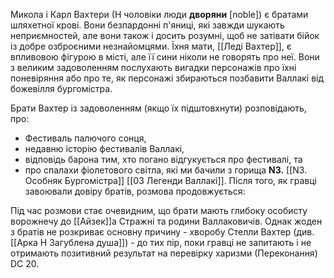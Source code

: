 Микола і Карл Вахтери  (Н чоловіки люди **дворяни** [noble]) є братами шляхетної крові. Вони безпардонні п'яниці, які завжди шукають неприємностей, але вони також і досить розумні, щоб не затівати бійок із добре озброєними незнайомцями. Їхня мати, [[Леді Вахтер]], є впливовою фігурою в місті, але її сини ніколи не говорять про неї. Вони з великим задоволенням послухають вигадки персонажів про їхні поневіряння або про те, як персонажі збираються позбавити Валлакі від божевілля бургомістра.

Брати Вахтер із задоволенням (якщо їх підштовхнути) розповідають, про:  

- Фестиваль палючого сонця,  
- недавню історію фестивалів Валлакі,  
- відповідь барона тим, хто погано відгукується про фестивалі, та  
- про спалахи фіолетового світла, які ми бачили з горища **N3.** [[N3. Особняк Бургомістра]]
[[03 Легенди Валлакі]].
 Після того, як гравці завоювали довіру братів, розмова продовжується:

Під час розмови стає очевидним, що брати мають глибоку особисту ворожнечу до [[Айзек]]а Стражні та родини Валлаковичів. Однак жоден з братів не розкриває основну причину - хворобу Стелли Вахтер (див. [[Арка H Загублена душа]]) - до тих пір, поки гравці не запитають і не отримають позитивний результат на перевірку харизми (Переконання) DC 20.  